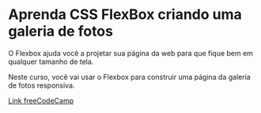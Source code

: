 # Aprenda CSS FlexBox criando uma galeria de fotos

O Flexbox ajuda você a projetar sua página da web para que fique bem em qualquer tamanho de tela.

Neste curso, você vai usar o Flexbox para construir uma página da galeria de fotos responsiva.

[Link freeCodeCamp](https://www.freecodecamp.org/portuguese/learn/2022/responsive-web-design/learn-css-flexbox-by-building-a-photo-gallery/ "Link freeCodeCamp")
